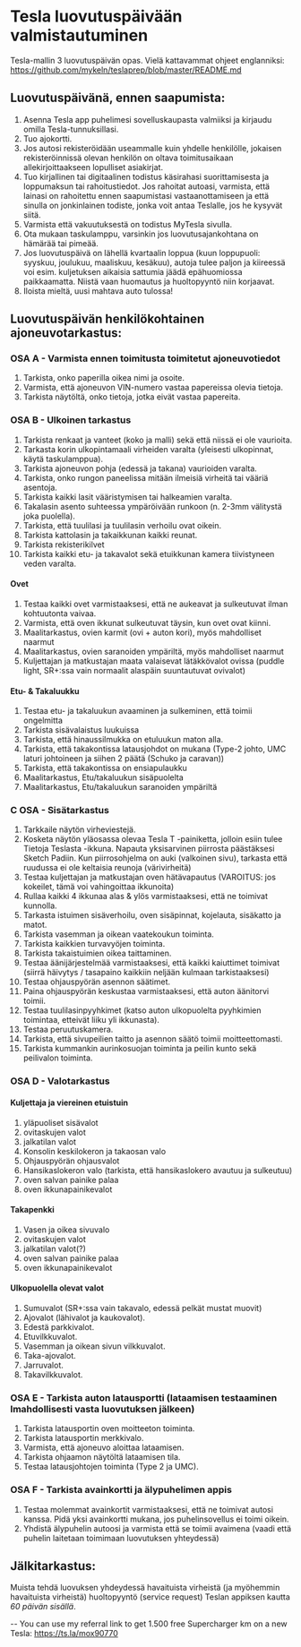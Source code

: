 # Tesla luovutuspäivään valmistautuminen
Tesla-mallin 3 luovutuspäivän opas.
Vielä kattavammat ohjeet englanniksi: https://github.com/mykeln/teslaprep/blob/master/README.md

## Luovutuspäivänä, ennen saapumista:
1. Asenna Tesla app puhelimesi sovelluskaupasta valmiiksi ja kirjaudu omilla Tesla-tunnuksillasi.
2. Tuo ajokortti.
3. Jos autosi rekisteröidään useammalle kuin yhdelle henkilölle, jokaisen rekisteröinnissä olevan henkilön on oltava toimitusaikaan allekirjoittaakseen lopulliset asiakirjat.
4. Tuo kirjallinen tai digitaalinen todistus käsirahasi suorittamisesta ja loppumaksun tai rahoitustiedot. Jos rahoitat autoasi, varmista, että lainasi on rahoitettu ennen saapumistasi vastaanottamiseen ja että sinulla on jonkinlainen todiste, jonka voit antaa Teslalle, jos he kysyvät siitä.
5. Varmista että vakuutuksestä on todistus MyTesla sivulla.
6. Ota mukaan taskulamppu, varsinkin jos luovutusajankohtana on hämärää tai pimeää.
7. Jos luovutuspäivä on lähellä kvartaalin loppua (kuun loppupuoli: syyskuu, joulukuu, maaliskuu, kesäkuu), autoja tulee paljon ja kiireessä voi esim. kuljetuksen aikaisia sattumia jäädä epähuomiossa paikkaamatta. Niistä vaan huomautus ja huoltopyyntö niin korjaavat.
8. Iloista mieltä, uusi mahtava auto tulossa!

## Luovutuspäivän henkilökohtainen ajoneuvotarkastus:

### OSA A - Varmista ennen toimitusta toimitetut ajoneuvotiedot
1. Tarkista, onko paperilla oikea nimi ja osoite.
2. Varmista, että ajoneuvon VIN-numero vastaa papereissa olevia tietoja.
3. Tarkista näytöltä, onko tietoja, jotka eivät vastaa papereita.

### OSA B - Ulkoinen tarkastus
1. Tarkista renkaat ja vanteet (koko ja malli) sekä että niissä ei ole vaurioita.
2. Tarkasta korin ulkopintamaali virheiden varalta (yleisesti ulkopinnat, käytä taskulamppua).
3. Tarkista ajoneuvon pohja (edessä ja takana) vaurioiden varalta.
4. Tarkista, onko rungon paneelissa mitään ilmeisiä virheitä tai vääriä asentoja.
5. Tarkista kaikki lasit vääristymisen tai halkeamien varalta.
6. Takalasin asento suhteessa ympäröivään runkoon (n. 2-3mm välitystä joka puolella).
7. Tarkista, että tuulilasi ja tuulilasin verhoilu ovat oikein.
8. Tarkista kattolasin ja takaikkunan kaikki reunat.
9. Tarkista rekisterikilvet
10. Tarkista kaikki etu- ja takavalot sekä etuikkunan kamera tiivistyneen veden varalta.

#### Ovet
1. Testaa kaikki ovet varmistaaksesi, että ne aukeavat ja sulkeutuvat ilman kohtuutonta vaivaa. 
2. Varmista, että oven ikkunat sulkeutuvat täysin, kun ovet ovat kiinni.
3. Maalitarkastus, ovien karmit (ovi + auton kori), myös mahdolliset naarmut
4. Maalitarkastus, ovien saranoiden ympäriltä, myös mahdolliset naarmut
5. Kuljettajan ja matkustajan maata valaisevat lätäkkövalot ovissa (puddle light, SR+:ssa vain normaalit alaspäin suuntautuvat ovivalot)


#### Etu- & Takaluukku
1. Testaa etu- ja takaluukun avaaminen ja sulkeminen, että toimii ongelmitta
2. Tarkista sisävalaistus luukuissa
3. Tarkista, että hinaussilmukka on etuluukun maton alla.
4. Tarkista, että takakontissa latausjohdot on mukana (Type-2 johto, UMC laturi johtoineen ja siihen 2 päätä (Schuko ja caravan))
5. Tarkista, että takakontissa on ensiapulaukku
6. Maalitarkastus, Etu/takaluukun sisäpuolelta
7. Maalitarkastus, Etu/takaluukun saranoiden ympäriltä

### C OSA - Sisätarkastus
1. Tarkkaile näytön virheviestejä.
2. Kosketa näytön yläosassa olevaa Tesla T -painiketta, jolloin esiin tulee Tietoja Teslasta -ikkuna. Napauta yksisarvinen piirrosta päästäksesi Sketch Padiin. Kun piirrosohjelma on auki (valkoinen sivu), tarkasta että ruudussa ei ole keltaisia reunoja (värivirheitä)
3. Testaa kuljettajan ja matkustajan oven hätävapautus (VAROITUS: jos kokeilet, tämä voi vahingoittaa ikkunoita)
4. Rullaa kaikki 4 ikkunaa alas & ylös varmistaaksesi, että ne toimivat kunnolla.
5. Tarkasta istuimen sisäverhoilu, oven sisäpinnat, kojelauta, sisäkatto ja matot.
6. Tarkista vasemman ja oikean vaatekoukun toiminta.
7. Tarkista kaikkien turvavyöjen toiminta.
8. Tarkista takaistuimien oikea taittaminen.
9. Testaa äänijärjestelmää varmistaaksesi, että kaikki kaiuttimet toimivat (siirrä häivytys / tasapaino kaikkiin neljään kulmaan tarkistaaksesi)
10. Testaa ohjauspyörän asennon säätimet.
11. Paina ohjauspyörän keskustaa varmistaaksesi, että auton äänitorvi toimii.
12. Testaa tuulilasinpyyhkimet (katso auton ulkopuolelta pyyhkimien toimintaa, etteivät liiku yli ikkunasta).
13. Testaa peruutuskamera.
14. Tarkista, että sivupeilien taitto ja asennon säätö toimii moitteettomasti.
15. Tarkista kummankin aurinkosuojan toiminta ja peilin kunto sekä peilivalon toiminta.

### OSA D - Valotarkastus

#### Kuljettaja ja viereinen etuistuin
1. yläpuoliset sisävalot
2. ovitaskujen valot
3. jalkatilan valot
4. Konsolin keskilokeron ja takaosan valo
5. Ohjauspyörän ohjausvalot
6. Hansikaslokeron valo (tarkista, että hansikaslokero avautuu ja sulkeutuu)
7. oven salvan painike palaa
8. oven ikkunapainikevalot

#### Takapenkki
1. Vasen ja oikea sivuvalo
2. ovitaskujen valot
3. jalkatilan valot(?)
4. oven salvan painike palaa
5. oven ikkunapainikevalot

#### Ulkopuolella olevat valot
1. Sumuvalot (SR+:ssa vain takavalo, edessä pelkät mustat muovit)
2. Ajovalot (lähivalot ja kaukovalot).
3. Edestä parkkivalot.
4. Etuvilkkuvalot.
5. Vasemman ja oikean sivun vilkkuvalot.
6. Taka-ajovalot.
7. Jarruvalot.
8. Takavilkkuvalot.

### OSA E - Tarkista auton latausportti (lataamisen testaaminen lmahdollisesti vasta luovutuksen jälkeen)
1. Tarkista latausportin oven moitteeton toiminta.
2. Tarkista latausportin merkkivalo.
3. Varmista, että ajoneuvo aloittaa lataamisen.
4. Tarkista ohjaamon näytöltä lataamisen tila.
5. Testaa latausjohtojen toiminta (Type 2 ja UMC).

### OSA F - Tarkista avainkortti ja älypuhelimen appis
1. Testaa molemmat avainkortit varmistaaksesi, että ne toimivat autosi kanssa. Pidä yksi avainkortti mukana, jos puhelinsovellus ei toimi oikein.
2. Yhdistä älypuhelin autoosi ja varmista että se toimii avaimena (vaadi että puhelin laitetaan toimimaan luovutuksen yhteydessä)

## Jälkitarkastus:
Muista tehdä luovuksen yhdeydessä havaituista virheistä (ja myöhemmin havaituista virheistä) huoltopyyntö (service request) Teslan appiksen kautta *60 päivän sisällä*.

--
You can use my referral link to get 1.500 free Supercharger km on a new Tesla: https://ts.la/mox90770
